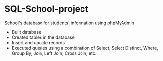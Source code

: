 # SQL-School-project
School's database for students' information using phpMyAdmin
- Built database 
- Created tables in the database
- Insert and update records
- Executed queries using a combination of Select, Select Distinct, Where, Group By, Join, Left Join, Cross Join, etc.
